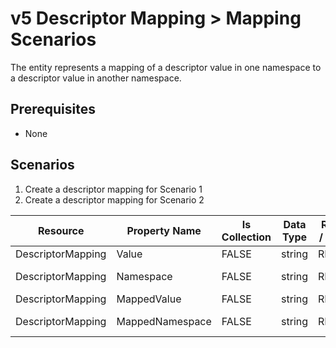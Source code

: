 # v5 Descriptor Mapping > Mapping Scenarios

The entity represents a mapping of a descriptor value in one namespace to a
descriptor value in another namespace.

## Prerequisites

* None

## Scenarios

1. Create a descriptor mapping for Scenario 1
2. Create a descriptor mapping for Scenario 2

| Resource          | Property Name   | Is Collection | Data Type | Required / Optional | Scenario 1 POST                                   | Scenario 2 POST                                   | Scenario 3 POST | Scenario 4 POST |
| ----------------- | --------------- | ------------- | --------- | ------------------- | ------------------------------------------------- | ------------------------------------------------- | --------------- | --------------- |
| DescriptorMapping | Value           | FALSE         | string    | REQUIRED            | Algebra II                                        | Life and Physical Sciences I                      |                 |                 |
| DescriptorMapping | Namespace       | FALSE         | string    | REQUIRED            | \[Native URI\]/AcademicSubjectDescriptor          | \[Native URI\]/AcademicSubjectDescriptor          |                 |                 |
| DescriptorMapping | MappedValue     | FALSE         | string    | REQUIRED            | Advanced Algebra                                  | Biology 101                                       |                 |                 |
| DescriptorMapping | MappedNamespace | FALSE         | string    | REQUIRED            | \[URI of mapped value\]/AcademicSubjectDescriptor | \[URI of mapped value\]/AcademicSubjectDescriptor |                 |                 |
